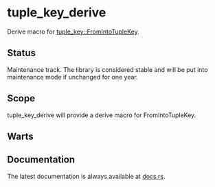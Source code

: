tuple_key_derive
================

Derive macro for [tuple_key::FromIntoTupleKey](https://docs.rs/tuple_key/latest/tuple_key/trait.FromIntoTupleKey.html).

Status
------

Maintenance track.  The library is considered stable and will be put into maintenance mode if unchanged for one year.

Scope
-----

tuple_key_derive will provide a derive macro for FromIntoTupleKey.

Warts
-----

Documentation
-------------

The latest documentation is always available at [docs.rs](https://docs.rs/tuple_key_derive/latest/tuple_key_derive/).
